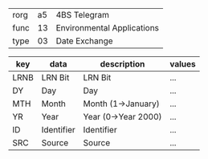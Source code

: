 
|    |   |   |
| -- | - | - |
| rorg | a5 | 4BS Telegram |
| func | 13 | Environmental Applications |
| type | 03 | Date Exchange |

| key | data | description | values |
| --- | --- | --- | --- |
  | LRNB | LRN Bit | LRN Bit | ... | 
| DY | Day | Day | ... | 
| MTH | Month | Month (1->January) | ... | 
| YR | Year | Year (0->Year 2000) | ... | 
| ID | Identifier | Identifier | ... | 
| SRC | Source | Source | ... | 

  
